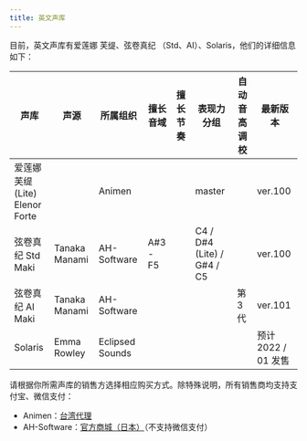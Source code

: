 ```yaml
---
title: 英文声库
---
```


目前，英文声库有爱莲娜 芙缇、弦卷真纪 （Std、AI）、Solaris，他们的详细信息如下：

| 声库 | 声源 | 所属组织 |  擅长音域 | 擅长节奏 | 表现力分组 | 自动音高调校 | 最新版本 |
| --- | --- | --- | --- | --- | --- | --- | --- |
| 爱莲娜 芙缇 (Lite) <br/> Elenor Forte |  | Animen |  |  | master |  | ver.100 |
| 弦卷真纪 Std <br/> Maki | Tanaka Manami | AH-Software | A#3 - F5 |  | C4 / D#4 (Lite) / G#4 / C5 |  | ver.100 |
| 弦卷真纪 AI <br/> Maki | Tanaka Manami | AH-Software |  |  |  | 第 3 代 | ver.101 |
| Solaris | Emma Rowley | Eclipsed Sounds |  |  |  |  | 预计 2022 / 01 发售 |

请根据你所需声库的销售方选择相应购买方式。除特殊说明，所有销售商均支持支付宝、微信支付：

  * Animen：[台湾代理](https://www.anicute.com/)
  * AH-Software：[官方商城（日本）](https://www.ah-soft.com/product/series.html#synth-v)（不支持微信支付）